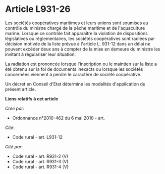 # Article L931-26

Les sociétés coopératives maritimes et leurs unions sont soumises au contrôle du ministre chargé de la pêche maritime et de
l'aquaculture marine. Lorsque ce contrôle fait apparaître la violation de dispositions législatives ou réglementaires, les
sociétés coopératives sont radiées par décision motivée de la liste prévue à l'article L. 931-12 dans un délai ne pouvant
excéder deux ans à compter de la mise en demeure du ministre les invitant à régulariser leur situation. 

La radiation est prononcée lorsque l'inscription ou le maintien sur la liste a été obtenu sur la foi de documents inexacts ou
lorsque les sociétés concernées viennent à perdre le caractère de société coopérative. 

Un décret en Conseil d'Etat détermine les modalités d'application du présent article.

**Liens relatifs à cet article**

_Créé par_:

  - Ordonnance n°2010-462 du 6 mai 2010 - art.

_Cite_:

  - Code rural - art. L931-12

_Cité par_:

  - Code rural - art. R931-2 (V)
  - Code rural - art. R931-3 (V)
  - Code rural - art. R931-4 (V)

